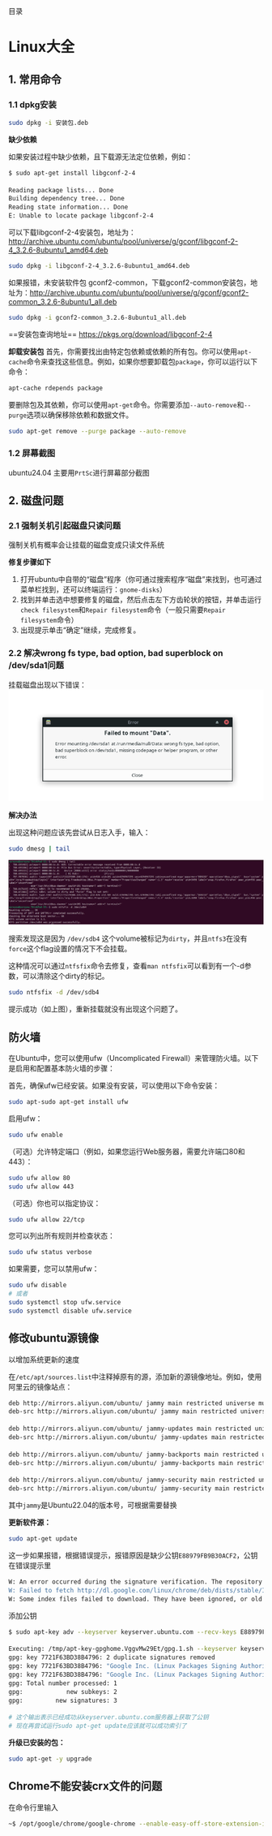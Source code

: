 
目录
# Linux大全

## 1. 常用命令
### 1.1 dpkg安装
```bash
sudo dpkg -i 安装包.deb
```
**缺少依赖**

如果安装过程中缺少依赖，且下载源无法定位依赖，例如：
```bash
$ sudo apt-get install libgconf-2-4

Reading package lists... Done
Building dependency tree... Done
Reading state information... Done
E: Unable to locate package libgconf-2-4
```

可以下载libgconf-2-4安装包，地址为：http://archive.ubuntu.com/ubuntu/pool/universe/g/gconf/libgconf-2-4_3.2.6-8ubuntu1_amd64.deb
```bash
sudo dpkg -i libgconf-2-4_3.2.6-8ubuntu1_amd64.deb
```

如果报错，未安装软件包 gconf2-common，下载gconf2-common安装包，地址为：http://archive.ubuntu.com/ubuntu/pool/universe/g/gconf/gconf2-common_3.2.6-8ubuntu1_all.deb
```bash
sudo dpkg -i gconf2-common_3.2.6-8ubuntu1_all.deb
```

==安装包查询地址==
https://pkgs.org/download/libgconf-2-4 

**卸载安装包**
首先，你需要找出由特定包依赖或依赖的所有包。你可以使用`apt-cache`命令来查找这些信息。例如，如果你想要卸载包`package`，你可以运行以下命令：
```bash
apt-cache rdepends package
```

要删除包及其依赖，你可以使用`apt-get`命令。你需要添加`--auto-remove`和`--purge`选项以确保移除依赖和数据文件。
```bash
sudo apt-get remove --purge package --auto-remove
```

### 1.2 屏幕截图

ubuntu24.04
主要用`PrtSc`进行屏幕部分截图


## 2. 磁盘问题
### 2.1 强制关机引起磁盘只读问题
强制关机有概率会让挂载的磁盘变成只读文件系统

**修复步骤如下**
1. 打开ubuntu中自带的“磁盘”程序（你可通过搜索程序“磁盘”来找到，也可通过菜单栏找到，还可以终端运行：`gnome-disks`）
2. 找到并单击选中想要修复的磁盘，然后点击左下方齿轮状的按钮，并单击运行`check filesystem`和`Repair filesystem`命令（一般只需要`Repair filesystem`命令）
3. 出现提示单击“确定”继续，完成修复。

### 2.2 解决wrong fs type, bad option, bad superblock on /dev/sda1问题
挂载磁盘出现以下错误：
![磁盘错误](IMG/cipan.png "磁盘错误")

**解决办法**

出现这种问题应该先尝试从日志入手，输入：
```bash
sudo dmesg | tail
```
![磁盘](IMG/cipan2.png "磁盘错误")

搜索发现这是因为 `/dev/sdb4` 这个volume被标记为`dirty`，并且`ntfs3`在没有`force`这个flag设置的情况下不会挂载。

这种情况可以通过`ntfsfix`命令去修复，查看`man ntfsfix`可以看到有一个-d参数，可以清除这个dirty的标记。
```bash
sudo ntfsfix -d /dev/sdb4
```
提示成功（如上图），重新挂载就没有出现这个问题了。

## 防火墙
在Ubuntu中，您可以使用ufw（Uncomplicated Firewall）来管理防火墙。以下是启用和配置基本防火墙的步骤：

首先，确保ufw已经安装。如果没有安装，可以使用以下命令安装：
```bash
sudo apt-sudo apt-get install ufw
```
启用ufw：
```bash
sudo ufw enable
```
（可选）允许特定端口（例如，如果您运行Web服务器，需要允许端口80和443）：
```bash
sudo ufw allow 80
sudo ufw allow 443
```
（可选）你也可以指定协议：
```bash
sudo ufw allow 22/tcp
```
您可以列出所有规则并检查状态：
```bash
sudo ufw status verbose
```
如果需要，您可以禁用ufw：
```bash
sudo ufw disable
# 或者
sudo systemctl stop ufw.service
sudo systemctl disable ufw.service
```


## 修改ubuntu源镜像
以增加系统更新的速度

在`/etc/apt/sources.list`中注释掉原有的源，添加新的源镜像地址。例如，使用阿里云的镜像站点：
```bash
deb http://mirrors.aliyun.com/ubuntu/ jammy main restricted universe multiverse
deb-src http://mirrors.aliyun.com/ubuntu/ jammy main restricted universe multiverse
 
deb http://mirrors.aliyun.com/ubuntu/ jammy-updates main restricted universe multiverse
deb-src http://mirrors.aliyun.com/ubuntu/ jammy-updates main restricted universe multiverse
 
deb http://mirrors.aliyun.com/ubuntu/ jammy-backports main restricted universe multiverse
deb-src http://mirrors.aliyun.com/ubuntu/ jammy-backports main restricted universe multiverse
 
deb http://mirrors.aliyun.com/ubuntu/ jammy-security main restricted universe multiverse
deb-src http://mirrors.aliyun.com/ubuntu/ jammy-security main restricted universe multiverse
```
其中`jammy`是Ubuntu22.04的版本号，可根据需要替换

**更新软件源：**
```bash
sudo apt-get update
```
这一步如果报错，根据错误提示，报错原因是缺少公钥`E88979FB9B30ACF2`，公钥在错误提示里
```bash
W: An error occurred during the signature verification. The repository is not updated and the previous index files will be used. GPG error: http://dl.google.com/linux/chrome/deb stable InRelease: The following signatures couldn't be verified because the public key is not available: NO_PUBKEY E88979FB9B30ACF2
W: Failed to fetch http://dl.google.com/linux/chrome/deb/dists/stable/InRelease  The following signatures couldn't be verified because the public key is not available: NO_PUBKEY E88979FB9B30ACF2
W: Some index files failed to download. They have been ignored, or old ones used instead.
```

添加公钥
```bash
$ sudo apt-key adv --keyserver keyserver.ubuntu.com --recv-keys E88979FB9B30ACF2

Executing: /tmp/apt-key-gpghome.VggvMw29Et/gpg.1.sh --keyserver keyserver.ubuntu.com --recv-keys E88979FB9B30ACF2
gpg: key 7721F63BD38B4796: 2 duplicate signatures removed
gpg: key 7721F63BD38B4796: "Google Inc. (Linux Packages Signing Authority) <linux-packages-keymaster@google.com>" 3 new signatures
gpg: key 7721F63BD38B4796: "Google Inc. (Linux Packages Signing Authority) <linux-packages-keymaster@google.com>" 2 new subkeys
gpg: Total number processed: 1
gpg:            new subkeys: 2
gpg:         new signatures: 3

# 这个输出表示已经成功从keyserver.ubuntu.com服务器上获取了公钥
# 现在再尝试运行sudo apt-get update应该就可以成功索引了
```

**升级已安装的包：**
```bash
sudo apt-get -y upgrade
```

## Chrome不能安装crx文件的问题
在命令行里输入
```bash
~$ /opt/google/chrome/google-chrome --enable-easy-off-store-extension-install
```